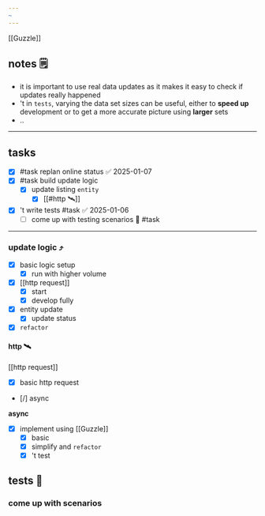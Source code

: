 ```yaml
---
~
---
```

[[Guzzle]]

## notes 🗒
- it is important to use real data updates as it makes it easy to check if updates really happened
- 't in `tests`, varying the data set sizes can be useful, either to **speed up** development or
	to get a more accurate picture using **larger** sets
- ..
---
## tasks
- [x] #task replan online status ✅ 2025-01-07
- [x]  #task build update logic
	- [x] update listing `entity`
		- [x] [[#http 🛰]]
- [x] 't write tests #task ✅ 2025-01-06
	- [ ] come up with testing scenarios 👣 #task
---
### update logic ⤴
- [x] basic logic setup
	- [x] run with higher volume
- [x] [[http request]]
	- [x] start
	- [x] develop fully
- [x] entity update
	- [x] update status
- [x] `refactor`

#### http 🛰 
[[http request]]
- [x] basic http request
- [/] async

**async**
- [x] implement using [[Guzzle]]
	- [x] basic
	- [x] simplify and `refactor`
	- [x] 't test

## tests 🧪

### come up with scenarios
